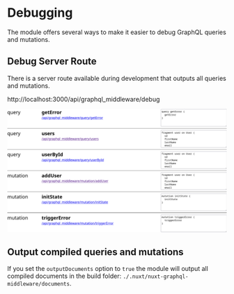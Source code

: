 # Debugging

The module offers several ways to make it easier to debug GraphQL queries and
mutations.

## Debug Server Route

There is a server route available during development that outputs all queries
and mutations.

http://localhost:3000/api/graphql_middleware/debug

![Screenshot of the debug endpoint](./../debug-endpoint.png)

## Output compiled queries and mutations

If you set the `outputDocuments` option to `true` the module will output all
compiled documents in the build folder:
`./.nuxt/nuxt-graphql-middleware/documents`.
